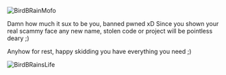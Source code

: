 ![BirdBRainMofo](https://github.com/iPwnSkidS/IcarusHVNC_from_skidboi/blob/main/Image/Screenshot_2.png)

Damn how much it sux to be you, banned pwned xD
Since you shown your real scammy face any new name, stolen code or project will be pointless deary ;)

Anyhow for rest, happy skidding you have everything you need ;)

![BirdBRainsLife](https://www.keepinspiring.me/wp-content/uploads/2021/05/you-cant-fix-stupid-ron-white-quote-684x1024.png)
